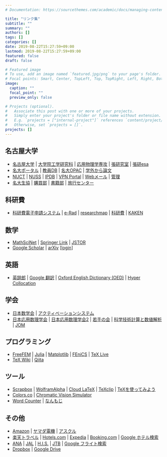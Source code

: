 ```yaml
---
# Documentation: https://sourcethemes.com/academic/docs/managing-content/

title: "リンク集"
subtitle: ""
summary: ""
authors: []
tags: []
categories: []
date: 2019-08-22T15:27:59+09:00
lastmod: 2019-08-22T15:27:59+09:00
featured: false
draft: false

# Featured image
# To use, add an image named `featured.jpg/png` to your page's folder.
# Focal points: Smart, Center, TopLeft, Top, TopRight, Left, Right, BottomLeft, Bottom, BottomRight.
image:
  caption: ""
  focal_point: ""
  preview_only: false

# Projects (optional).
#   Associate this post with one or more of your projects.
#   Simply enter your project's folder or file name without extension.
#   E.g. `projects = ["internal-project"]` references `content/project/deep-learning/index.md`.
#   Otherwise, set `projects = []`.
projects: []
---
```



## 名古屋大学

- [名古屋大学](http://www.nagoya-u.ac.jp/) | 
  [大学院工学研究科](http://www.engg.nagoya-u.ac.jp/) |
  [応用物理学専攻](http://www.ap.pse.nagoya-u.ac.jp/) |
  [張研究室](http://na.nuap.nagoya-u.ac.jp/) |
  [張研esa](https://zhang-lab-nagoya.esa.io/) 
- [名大ポータル](https://portal.nagoya-u.ac.jp/) |
  [教員DB](http://profs.provost.nagoya-u.ac.jp/view/) |
  [名大OPAC](https://opac.nul.nagoya-u.ac.jp/) |
  [学外から論文](http://www.nul.nagoya-u.ac.jp/db/DBannai/ezproxy/index.html)
- [NUCT](https://ct.nagoya-u.ac.jp/portal) |
  [NUSS](http://www.icts.nagoya-u.ac.jp/ja/services/nuss/) |
  [IPDB](https://ipdb.nagoya-u.ac.jp/ipdb/) |
  [VPN Portal](https://vpn-portal.nagoya-u.ac.jp/) |
  [Webメール](https://na.nuap.nagoya-u.ac.jp:10443/wm/) |
  [管理](https://mailadmin.engg.nagoya-u.ac.jp:10443/postfixadmin/login.php)
- [名大生協](http://www.nucoop.jp/) |
  [購買部](http://www.nucoop.jp/sales/) |
  [書籍部](http://www.nucoop.jp/book/) |
  [旅行センター](http://www.nucoop.jp/travel/)


## 科研費

- [科研費電子申請システム](https://www-shinsei.jsps.go.jp/kaken/index.html) |
  [e-Rad](https://www.e-rad.go.jp/) |
  [researchmap](https://researchmap.jp/) |
  [科研費](https://www.jsps.go.jp/j-grantsinaid/) |
  [KAKEN](https://kaken.nii.ac.jp/ja/)


## 数学

- [MathSciNet](https://mathscinet.ams.org/mathscinet/) |
  [Springer Link](https://link.springer.com/) |
  [JSTOR](https://www.jstor.org/) 
- [Google Scholar](https://scholar.google.com/) | 
  [arXiv](https://arxiv.org/) [[login](https://arxiv.org/login)]


## 英語

- [英辞郎](https://eowf.alc.co.jp/) |
  [Google 翻訳](https://translate.google.co.jp/) |
  [Oxford English Dictionary (OED)](https://www.oed.com/) |
  [Hyper Collocation](https://hypcol.marutank.net/ja/)


## 学会
- [日本数学会](https://mathsoc.jp/) |
  [アクティベーションシステム](https://app.mathsoc.jp/) 
- [日本応用数理学会](http://www.jsiam.org/) | 
  [日本応用数理学会2](https://www2.jsiam.org/) |
  [若手の会](http://wakate.jsiam.org/) |
  [科学技術計算と数値解析](http://scna.jsiam.org/) |
  [JOM](https://jom.jsiam.org/)

## プログラミング

- [FreeFEM](https://freefem.org/) |
  [Julia](https://julialang.org/) |
  [Matplotlib](https://matplotlib.org/) |
  [FEniCS](https://fenicsproject.org/) |
  [TeX Live](https://www.tug.org/texlive/) 
- [TeX Wiki](https://texwiki.texjp.org/) | 
  [Qiita](https://qiita.com/) 


## ツール

- [Scrapbox](https://scrapbox.io) |
  [WolframAlpha](https://www.wolframalpha.com/) |
  [Cloud LaTeX](https://cloudlatex.io/ja) |
  [TeXclip](https://texclip.marutank.net/) |
  [TeXを使ってみよう](https://oku.edu.mie-u.ac.jp/~okumura/texonweb/) 
- [Colors.co](https://coolors.co/) | 
  [Chromatic Vision Simulator](https://asada.website/webCVS/)
- [Word Counter](https://wordcounter.net/) |
  [なんもじ](http://www.nummoji.kenjisugimoto.com/)

## その他

- [Amazon](https://www.amazon.co.jp/) |
  [ヤマダ電機](https://www.yamada-denkiweb.com/) |
  [アスクル](https://www.askul.co.jp/)
- [楽天トラベル](https://travel.rakuten.co.jp/) |
  [Hotels.com](https://jp.hotels.com/) |
  [Expedia](https://www.expedia.co.jp/) |
  [Booking.com](https://www.booking.com/) |
  [Google ホテル検索](https://www.google.com/travel/hotels)
- [ANA](https://www.ana.co.jp/) |
  [JAL](https://www.jal.co.jp/) |
  [H.I.S.](https://www.his-j.com) |
  [JTB](https://www.jtb.co.jp/) |
  [Google フライト検索](https://www.google.com/flights)
- [Dropbox](https://www.dropbox.com/h) |
  [Google Drive](https://drive.google.com/drive/my-drive) 
